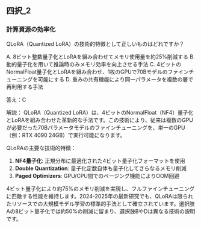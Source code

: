 ## 四択_2
### 計算資源の効率化
QLoRA（Quantized LoRA）の技術的特徴として正しいものはどれですか？

A. 8ビット整数量子化とLoRAを組み合わせてメモリ使用量を約25%削減する
B. 動的量子化を用いて推論時のみメモリ効率を向上させる手法
C. 4ビットのNormalFloat量子化とLoRAを組み合わせ、1枚のGPUで70Bモデルのファインチューニングを可能にする
D. 重みの共有機能により同一パラメータを複数の層で再利用する手法

答え：C

解説：
QLoRA（Quantized LoRA）は、4ビットのNormalFloat（NF4）量子化とLoRAを組み合わせた革新的な手法です。この技術により、従来は複数のGPUが必要だった70Bパラメータモデルのファインチューニングを、単一のGPU（例：RTX 4090 24GB）で実行可能になります。

QLoRAの主要な技術的特徴：
1. **NF4量子化**: 正規分布に最適化された4ビット量子化フォーマットを使用
2. **Double Quantization**: 量子化定数自体も量子化してさらなるメモリ削減
3. **Paged Optimizers**: GPU/CPU間でのページング機能によりOOM回避

4ビット量子化により約75%のメモリ削減を実現し、フルファインチューニングに匹敵する性能を維持します。2024-2025年の最新研究でも、QLoRAは限られたリソースでの大規模モデル学習の標準的手法として確立されています。選択肢Aの8ビット量子化では約50%の削減に留まり、選択肢BやDは異なる技術の説明です。 
